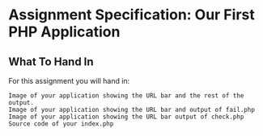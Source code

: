 # Assignment Specification: Our First PHP Application

## What To Hand In

For this assignment you will hand in:

    Image of your application showing the URL bar and the rest of the output.
    Image of your application showing the URL bar and output of fail.php
    Image of your application showing the URL bar output of check.php
    Source code of your index.php